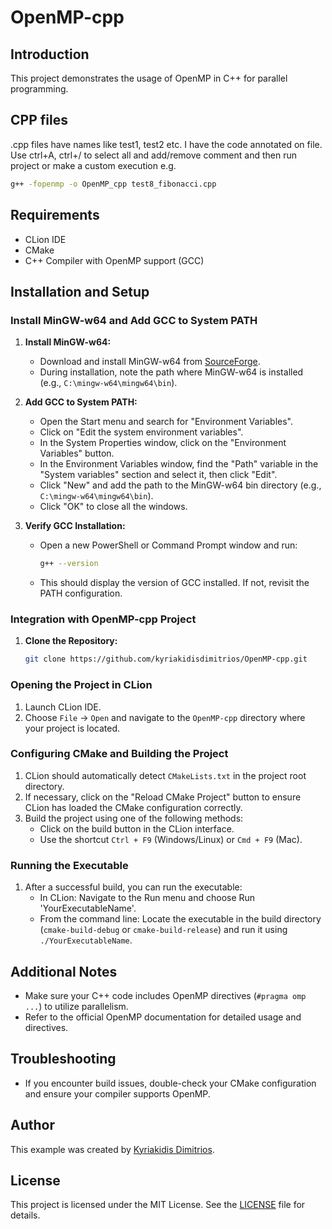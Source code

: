 # OpenMP-cpp
 
## Introduction
This project demonstrates the usage of OpenMP in C++ for parallel programming.

## CPP files
.cpp files have names like test1, test2 etc. I have the code annotated on file.
Use ctrl+A, ctrl+/ to select all and add/remove comment and then run project or make a custom execution e.g.
```bash
g++ -fopenmp -o OpenMP_cpp test8_fibonacci.cpp
```
## Requirements
- CLion IDE
- CMake
- C++ Compiler with OpenMP support (GCC)

## Installation and Setup

### Install MinGW-w64 and Add GCC to System PATH

1. **Install MinGW-w64:**
   - Download and install MinGW-w64 from [SourceForge](https://sourceforge.net/projects/mingw-w64/).
   - During installation, note the path where MinGW-w64 is installed (e.g., `C:\mingw-w64\mingw64\bin`).

2. **Add GCC to System PATH:**
   - Open the Start menu and search for "Environment Variables".
   - Click on "Edit the system environment variables".
   - In the System Properties window, click on the "Environment Variables" button.
   - In the Environment Variables window, find the "Path" variable in the "System variables" section and select it, then click "Edit".
   - Click "New" and add the path to the MinGW-w64 bin directory (e.g., `C:\mingw-w64\mingw64\bin`).
   - Click "OK" to close all the windows.

3. **Verify GCC Installation:**
   - Open a new PowerShell or Command Prompt window and run:
     ```sh
     g++ --version
     ```
   - This should display the version of GCC installed. If not, revisit the PATH configuration.

### Integration with OpenMP-cpp Project

1. **Clone the Repository:**
   ```bash
   git clone https://github.com/kyriakidisdimitrios/OpenMP-cpp.git

### Opening the Project in CLion
1. Launch CLion IDE.
2. Choose `File` -> `Open` and navigate to the `OpenMP-cpp` directory where your project is located.

### Configuring CMake and Building the Project
1. CLion should automatically detect `CMakeLists.txt` in the project root directory.
2. If necessary, click on the "Reload CMake Project" button to ensure CLion has loaded the CMake configuration correctly.
3. Build the project using one of the following methods:
   - Click on the build button in the CLion interface.
   - Use the shortcut `Ctrl + F9` (Windows/Linux) or `Cmd + F9` (Mac).

### Running the Executable
1. After a successful build, you can run the executable:
   - In CLion: Navigate to the Run menu and choose Run 'YourExecutableName'.
   - From the command line: Locate the executable in the build directory (`cmake-build-debug` or `cmake-build-release`) and run it using `./YourExecutableName`.

## Additional Notes
- Make sure your C++ code includes OpenMP directives (`#pragma omp ...`) to utilize parallelism.
- Refer to the official OpenMP documentation for detailed usage and directives.

## Troubleshooting
- If you encounter build issues, double-check your CMake configuration and ensure your compiler supports OpenMP.

## Author

This example was created by [Kyriakidis Dimitrios](https://github.com/kyriakidisdimitrios).

## License
This project is licensed under the MIT License. See the [LICENSE](LICENSE) file for details.